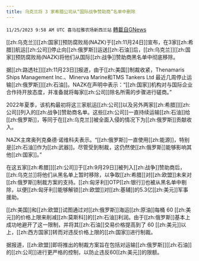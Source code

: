 ```yaml
---
title: 乌克兰将 3 家希腊公司从“国际战争赞助商”名单中删除
---
```

`11/25/2023 9:58 AM UTC 喜马拉雅农场新西兰站` [轉載自GNews](https://gnews.org/articles/2035967)

[[zh:乌克兰]][[zh:国家]]预防腐败局(NAZK)于[[zh:11月24日]]宣布，在3家[[zh:希腊]]航运[[zh:公司]]停止向[[zh:俄罗斯]]运送[[zh:石油]]后，[[zh:乌克兰]][[zh:国家]]预防腐败局(NAZK)将他们从国际[[zh:战争]]赞助商黑名单中彻底移除。

据[[zh:路透社]][[zh:11月23日]]报道，由于[[zh:美国]]制裁收紧，Thenamaris Ships Management Inc.、Minerva Marine和TMS Tankers Ltd 最近几周停止运输[[zh:俄罗斯]][[zh:石油]]。NAZK在声明中表示：“[[zh:国家]]机构对与国际企业合作持开放态度，并准备就将每家[[zh:公司]]除名所需的步骤进行磋商。”

2022年夏季，该机构最初将这三家航运[[zh:公司]]以及另外两家[[zh:希腊]][[zh:公司]]列入的[[zh:战争]]赞助商名单。这些[[zh:公司]]一直持续运输[[zh:石油]]给[[zh:俄罗斯]]，等同于在[[zh:乌克兰]]被全面入侵的情况下为[[zh:俄罗斯]]贡献收入。

NAZK主席奥列克桑德·诺维科夫表示。“[[zh:俄罗斯]]一直使用[[zh:能源]]，特别是[[zh:石油]]作为[[zh:武器]]。尽管受到制裁，这仍然使[[zh:俄罗斯]]能够影响其他[[zh:国家]]。”

在这五家[[zh:希腊]][[zh:公司]]于[[zh:9月29日]]被列入[[zh:战争]]赞助商后，[[zh:乌克兰]]将他们从黑名单上暂时移除，以争取[[zh:希腊]]对[[zh:欧盟]]未来对[[zh:俄罗斯]]制裁方案的支持。[[zh:匈牙利]]OTP[[zh:银行]]也被从黑名单中剔除，以便[[zh:匈牙利]]能够解锁[[zh:欧盟]]对[[zh:基辅]]的5.3亿[[zh:美元]]军事援助。

[[zh:美国]]和[[zh:欧盟]]试图通过对[[zh:俄罗斯]]海运[[zh:原油]]每桶 60 [[zh:美元]]的价格上限来削减[[zh:莫斯科]]的[[zh:石油]]利润。由于[[zh:俄罗斯]]基本上成功地避开了这一限制，并将其[[zh:石油]]交易价格提高到了 60 [[zh:美元]]以上，[[zh:西方国家]]转而对违反价格上限的[[zh:国家]]进行制裁。

据报道，[[zh:欧盟]]即将推出的制裁方案旨在包括对运输[[zh:俄罗斯]][[zh:石油]]的[[zh:公司]]进行更严格的控制，以防止违反60[[zh:美元]]的限额。

